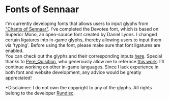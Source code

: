 # Fonts of Sennaar
I'm currently developing fonts that allows users to input glyphs from   ["Chants of Sennaar"](https://www.focus-entmt.com/en/games/chants-of-sennaar).
I've completed the Devotee font, which is based on Superior Mono, an open-source font created by Daniel Lyons.
I changed certain ligatures into in-game glyphs, thereby allowing users to input them via 'typing'. Before using the font, please make sure that font ligatures are enabled. 
<br>
You can check out the glyphs and their corresponding inputs [here](https://fontsofsennaar.github.io/html/devotee). Special thanks to [Pere_Quisition](https://www.reddit.com/user/Pere_Quisition/), who generously allow me to refernce [this work](https://www.reddit.com/r/ChantsofSennaar/comments/1743ig8/i_sorted_all_the_glyphs_in_a_dictionary).
I'll continue working on other in-game languages.
Since I lack experience in both font and website development, any advice would be greatly appreciated!

*Disclaimer: I do not own the copyright to any of the glyphs. All rights belong to the developer [Rundisc](https://www.rundisc.io/).



